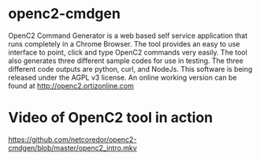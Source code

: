 # openc2-cmdgen

OpenC2 Command Generator is a web based self service application that runs completely in a Chrome Browser. The tool provides an easy to use interface to point, click and type OpenC2 commands very easily.
The tool also generates three different sample codes for use in testing. The three different code outputs are python, curl, and NodeJs. 
This software is being released under the AGPL v3 license. An online working version can be found at http://openc2.ortizonline.com

# Video of OpenC2 tool in action
https://github.com/netcoredor/openc2-cmdgen/blob/master/openc2_intro.mkv
